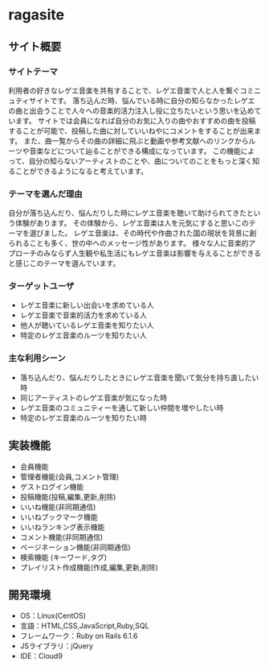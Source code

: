 # ragasite

## サイト概要

### サイトテーマ
利用者の好きなレゲエ音楽を共有することで、レゲエ音楽で人と人を繋ぐコミニュティサイトです。
落ち込んだ時、悩んでいる時に自分の知らなかったレゲエの曲と出会うことで人々への音楽的活力注入し役に立ちたいという思いを込めています。
サイトでは会員になれば自分のお気に入りの曲やおすすめの曲を投稿することが可能で、投稿した曲に対していいねやにコメントをすることが出来ます。
また、曲一覧からその曲の詳細に飛ぶと動画や参考文献へのリンクからルーツや音楽などについて辿ることができる構成になっています。
この機能によって、自分の知らないアーティストのことや、曲についてのことをもっと深く知ることができるようになると考えています。

### テーマを選んだ理由
自分が落ち込んだり、悩んだりした時にレゲエ音楽を聴いて助けられてきたという体験があります。
その体験から、レゲエ音楽は人を元気にすると思いこのテーマを選びました。
レゲエ音楽は、その時代や作曲された国の現状を背景に創られることも多く、世の中へのメッセージ性があります。
様々な人に音楽的アプローチのみならず人生観や私生活にもレゲエ音楽は影響を与えることができると感じこのテーマを選んでいます。

### ターゲットユーザ
 - レゲエ音楽に新しい出会いを求めている人
 - レゲエ音楽で音楽的活力を求めている人
 - 他人が聴いているレゲエ音楽を知りたい人
 - 特定のレゲエ音楽のルーツを知りたい人

### 主な利用シーン
 - 落ち込んだり、悩んだりしたときにレゲエ音楽を聞いて気分を持ち直したい時
 - 同じアーティストのレゲエ音楽が気になった時
 - レゲエ音楽のコミュニティーを通して新しい仲間を増やしたい時
 - 特定のレゲエ音楽のルーツを知りたい時

## 実装機能
 - 会員機能
 - 管理者機能(会員,コメント管理)
 - ゲストログイン機能
 - 投稿機能(投稿,編集,更新,削除)
 - いいね機能(非同期通信)
 - いいねブックマーク機能
 - いいねランキング表示機能
 - コメント機能(非同期通信)
 - ページネーション機能(非同期通信)
 - 検索機能 (キーワード,タグ)
 - プレイリスト作成機能(作成,編集,更新,削除)

## 開発環境
 - OS：Linux(CentOS)
 - 言語：HTML,CSS,JavaScript,Ruby,SQL
 - フレームワーク：Ruby on Rails 6.1.6
 - JSライブラリ：jQuery
 - IDE：Cloud9


